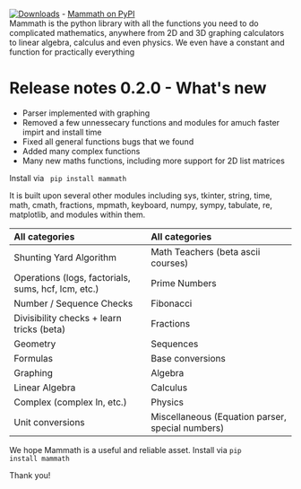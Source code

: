 [![Downloads](https://static.pepy.tech/personalized-badge/mammath?period=total&units=international_system&left_color=grey&right_color=brightgreen&left_text=Mammath%20downloads)](https://pepy.tech/project/mammath) - <a href="https://pypi.org/project/mammath/" target="_blank">Mammath on PyPI</a>
<br>
Mammath is the python library with all the functions you need to do complicated mathematics, anywhere from 2D and 3D graphing calculators to linear algebra, calculus and even physics. We even have a constant and function for practically everything
<br>

<h1><b> Release notes 0.2.0 - What's new </b></h1>
<ul>
    <li>Parser implemented with graphing </li>
    <li>Removed a few unnessecary functions and modules for amuch faster impirt and install time</li>
    <li>Fixed all general functions bugs that we found</li>
    <li>Added many complex functions</li>
    <li>Many new maths functions, including more support for 2D list matrices</li>
</ul>

Install via <code> pip install mammath </code>

It is built upon several other modules including sys, tkinter, string, time, math, cmath, fractions, mpmath, keyboard, numpy, sympy, tabulate, re, matplotlib, and modules within them. 

| All categories                                    | All categories    |
| :----------------------------------------------- | :-------------- |
| Shunting Yard Algorithm                          | Math Teachers (beta ascii courses)   |
| Operations (logs, factorials, sums, hcf, lcm, etc.) | Prime Numbers|
| Number / Sequence Checks                         | Fibonacci        |
| Divisibility checks + learn tricks (beta)        | Fractions        |
| Geometry                                         | Sequences        |
| Formulas                                         | Base conversions |
| Graphing                                         | Algebra          |
| Linear Algebra                                   | Calculus         |
| Complex (complex ln, etc.) | Physics             |
| Unit conversions    |  Miscellaneous (Equation parser, special numbers)|

We hope Mammath is a useful and reliable asset. Install via <code>pip install mammath</code>

Thank you!
